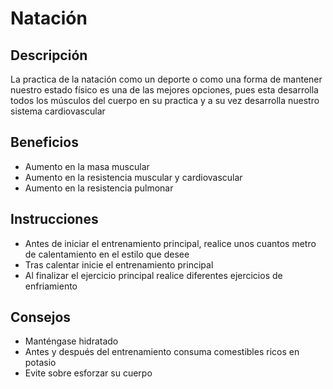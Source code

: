 # **Natación**



## Descripción

La practica de la natación como un deporte o como una forma de mantener nuestro estado físico es una de las mejores opciones, pues  esta desarrolla todos los músculos del cuerpo en su practica y a su vez desarrolla nuestro sistema cardiovascular



## Beneficios

- Aumento en la masa muscular
- Aumento en la resistencia muscular y cardiovascular
- Aumento en la resistencia pulmonar



## Instrucciones 

- Antes de iniciar el entrenamiento principal, realice unos cuantos metro de calentamiento en el estilo que desee
- Tras calentar inicie el entrenamiento principal
- Al finalizar el ejercicio principal realice diferentes ejercicios de enfriamiento



## Consejos 

- Manténgase hidratado 
- Antes y después del entrenamiento consuma comestibles ricos en potasio
- Evite sobre esforzar su cuerpo





